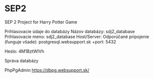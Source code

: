 # SEP2
SEP 2 Project for Harry Potter Game


Prihlasovacie údaje do databázy
Názov databázy:
sdj2_database
Prihlasovacie meno:
sdj2_database
Host/Server:
Odporúčané pripojenie (funguje všade):
postgresql.websupport.sk
+port: 5432	

Heslo: 4M1BztWIVh

Správa databázy

PhpPgAdmin
https://dbpg.websupport.sk/
